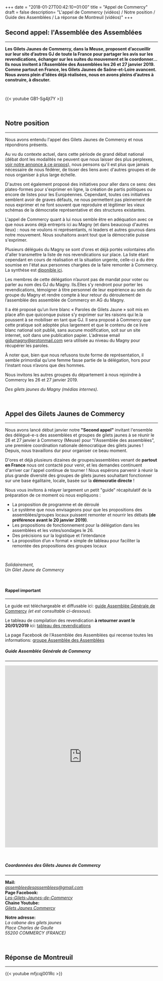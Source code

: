 +++
date = "2018-01-27T00:42:10+01:00"
title = "Appel de Commercy"
draft = false
description= "L'appel de Commercy (vidéos) / Notre position / Guide des Assemblées / La réponse de Montreuil (vidéos)"
+++


## **Second appel: l'Assemblée des Assemblées**
---  

**Les Gilets Jaunes de Commercy, dans la Meuse, proposent d’accueillir sur leur site d’autres GJ de toute la France pour partager les avis sur les revendications, échanger sur les suites du mouvement et le coordonner...**  
**Ils nous invitent à l’Assemblée des Assemblées les 26 et 27 janvier 2019.**  
**Comme partout en France, les Gilets Jaunes de Saône-et-Loire avancent. Nous avons plein d’idées déjà réalisées, nous en avons pleins d’autres à construire, à discuter.**  
  
&nbsp;
&nbsp;
&nbsp;
  


{{< youtube GB1-Sg4jt7Y >}}   

  
&nbsp;
&nbsp;
&nbsp;


## **Notre position**
---

Nous avons entendu l'appel des Gilets Jaunes de Commercy et nous répondrons présents.  

Au vu du contexte actuel, dans cette période de grand débat national (débat dont les modalités ne peuvent que nous laisser des plus perplexes, [voir notre annonce à ce propos](/post/granddebat/)), nous pensons qu'il est plus que jamais nécessaire de nous fédérer, de tisser des liens avec d'autres groupes et de nous organiser à plus large échelle.  

D'autres ont également proposé des initiatives pour aller dans ce sens: des plates-formes pour s'exprimer en ligne, la création de partis politiques ou encore de listes pour les Européennes. Cependant, toutes ces initiatives semblent avoir de graves défauts, ne nous permettent pas pleinement de nous exprimer et ne font souvent que reproduire et légitimer les vieux schémas de la démocratie représentative et des structures existantes.  

L'appel de Commercy quant à lui nous semble être en adéquation avec ce que nous avons déjà entrepris ici au Magny (et dans beaucoup d'autres lieux) : nous ne voulons ni représentants, ni leaders et autres gourous dans notre mouvement. Nous souhaitons avant tout que la démocratie puisse s'exprimer.  


Plusieurs délégués du Magny se sont d'ores et déjà portés volontaires afin d'aller transmettre la liste de nos revendications sur place. La liste étant cependant en cours de réalisation et la situation urgente, celle-ci a du être soumise en l'état aux personnes chargées de la faire remonter à Commercy. La synthése est [diponible ici](https://cdn.discordapp.com/attachments/521615682702671872/537561626648510494/2019-01-16_Magny_71_Revendications_locales_votees_1.pdf).  
  
Les membres de cette délégation n’auront pas de mandat pour voter ou parler au nom des GJ du Magny. Ils.Elles s’y rendront pour porter les revendications, témoigner à titre personnel de leur expérience au sein du groupe du Magny et rendre compte à leur retour du déroulement de l’assemblée des assemblée de Commercy en AG du Magny.  

Il a été proposé qu’un livre blanc « Paroles de Gilets Jaune » soit mis en place afin que quiconque puisse s’y exprimer sur les raisons qui le.la poussent à se mobiliser en tant que GJ. Il sera proposé à Commercy que cette pratique soit adoptée plus largement et que le contenu de ce livre blanc national soit publié, sans aucune modification, soit sur un site internet, soit dans une publication papier.
L’adresse email [gjdumagny@protonmail.com](mailto:gjdumagny@protonmail.com) sera utilisée au niveau du Magny pour récupérer les paroles.  

À noter que, bien que nous refusons toute forme de représentation, il semble primordial qu’une femme fasse partie de la délégation, hors pour l’instant nous n’avons que des hommes.    

Nous invitons les autres groupes du département à nous rejoindre à Commercy les 26 et 27 janvier 2019.  


*Des gilets jaunes du Magny (médias internes).*  
  
&nbsp;
&nbsp;
&nbsp;

## **Appel des Gilets Jaunes de Commercy**
---

Nous avons lancé début janvier notre **"Second appel"** invitant l'ensemble des délégué-e-s des assemblées et groupes de gilets jaunes à se réunir le 26 et 27 janvier à Commercy (Meuse) pour "l'Assemblée des assemblées", une première coordination nationale démocratique des gilets jaunes ! Depuis, nous travaillons dur pour organiser ce beau moment.

D'ores et déjà plusieurs dizaines de groupes/assemblées venant de **partout en France** nous ont contacté pour venir, et les demandes continuent d'arriver car l'appel continue de tourner ! Nous espérons parvenir à réunir la plus grande diversité des groupes de gilets jaunes souhaitant fonctionner sur une base égalitaire, locale, basée sur la **démocratie directe** ! 

Nous vous invitons à relayer largement un petit "guide" récapitulatif de la préparation de ce moment où nous expliquons :  

* La proposition de programme et de déroulé
* Le système que nous envisageons pour que les propositions des assemblées/groupes locaux puissent remonter et nourrir les débats **(de préférence avant le 20 janvier 2019)**.
* Les propositions de fonctionnement pour la délégation dans les assemblées et les votes/sondages le 26.
* Des précisions sur la logistique et l’intendance
* La proposition d’un « format » simple de tableau pour faciliter la remontée des propositions des groupes locaux   

&nbsp;
&nbsp;
&nbsp;


*Solidairement,*  
*Un Gilet Jaune de Commercy*  

&nbsp;
&nbsp;
&nbsp;  
  

#### **Rappel important**
---

Le guide est téléchargeable et diffusable ici: [guide Assemblée Générale de Commercy](https://www.scribd.com/document/397298527/Guide-de-l-Assemblee-des-Assemblees-des-Gilets-Jaunes-de-Commercy) *(et est consultable ci-dessous).*   

Le tableau de compilation des revendication **à retourner avant le 20/01/2019** ici: [tableau des revendications](https://share.riseup.net/#PSoc2Nc3HzHW_W1H87Qb4w)  

La page Facebook de l'Assemblée des Assemblées qui recense toutes les informations: [groupe Assemblée des Assemblées](https://www.facebook.com/assembleedesassemblees/)
   



##### **Guide Assemblée Générale de Commercy**
---

  <iframe class="scribd_iframe_embed" title="Guide de l'Assemblée des Assemblées des Gilets Jaunes de Commercy" src="https://www.scribd.com/embeds/397298527/content?start_page=1&view_mode=scroll&show_recommendations=true&access_key=key-1QmZ8W87VXFBxT6Cfbew" data-auto-height="true" data-aspect-ratio="null" scrolling="no" width="100%" height="600" frameborder="0"></iframe>


&nbsp;
&nbsp;
&nbsp;


##### **Coordonnées des Gilets Jaunes de Commercy**
---
  
**Mail:**  
*[assembleedesassemblees@gmail.com](mailto:assembleedesassemblees@gmail.com)*  
**Page Facebook:**  
*[Les-Gilets-Jaunes-de-Commercy](https://www.facebook.com/Les-Gilets-Jaunes-de-Commercy-440617629803047/)*   
**Chaine Youtube:**  
*[Gilets Jaunes Commercy](https://www.youtube.com/channel/UC03qCsERk3cQPmhdI0SI6xQ)*   

**Notre adresse:**  
*La cabane des gilets jaunes*  
*Place Charles de Gaulle*  
*55200 COMMERCY (FRANCE)*  


  
&nbsp;
&nbsp;
&nbsp;
  



## **Réponse de Montreuil**
---

{{< youtube mfjcqj001Rc >}}  
  
&nbsp;
&nbsp;
&nbsp;

  
  
